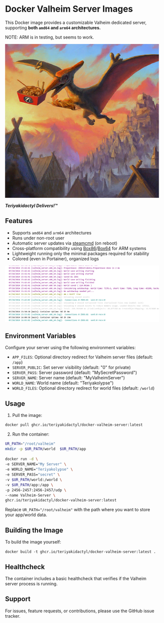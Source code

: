 # Docker Valheim Server Images

This Docker image provides a customizable Valheim dedicated server, supporting **both `amd64` and `arm64` architectures.** 

NOTE: ARM is in testing, but seems to work.

![Teriyakidactyl Delivers!™](/images/teriyakidactyl_valheim.png)

**_Teriyakidactyl Delivers!™_**

## Features

- Supports `amd64` and `arm64` architectures
- Runs under non-root user
- Automatic server updates via [steamcmd](https://developer.valvesoftware.com/wiki/SteamCMD) (on reboot)
- Cross-platform compatibility using [Box86](https://github.com/ptitSeb/box86)/[Box64](https://github.com/ptitSeb/box64) for ARM systems
- Lightweight running only the minimal packages required for stability
- Colored (even in Portainer), organized logs

![Teriyakidactyl Delivers!™](/images/logs.png)

## Environment Variables

Configure your server using the following environment variables:

- `APP_FILES`: Optional directory redirect for Valheim server files (default: `/app`)
- `SERVER_PUBLIC`: Set server visibility (default: "0" for private)
- `SERVER_PASS`: Server password (default: "MySecretPassword")
- `SERVER_NAME`: Server name (default: "MyValheimServer")
- `WORLD_NAME`: World name (default: "Teriyakolypse")
- `WORLD_FILES`: Optional directory redirect for world files (default: `/world`)

## Usage

1. Pull the image:
   
```bash
docker pull ghcr.io/teriyakidactyl/docker-valheim-server:latest
```

2. Run the container:
   
```bash
UR_PATH="/root/valheim"
mkdir -p $UR_PATH/world  $UR_PATH/app

docker run -d \
-e SERVER_NAME="My Server" \
-e WORLD_NAME="Teriyakolypse" \
-e SERVER_PASS="secret" \
-v $UR_PATH/world:/world \
-v $UR_PATH/app:/app \
-p 2456-2457:2456-2457/udp \
--name Valheim-Server \
ghcr.io/teriyakidactyl/docker-valheim-server:latest

```

Replace `UR_PATH="/root/valheim"` with the path where you want to store your app/world data.

## Building the Image

To build the image yourself:

```docker build -t ghcr.io/teriyakidactyl/docker-valheim-server:latest .```

## Healthcheck

The container includes a basic healthcheck that verifies if the Valheim server process is running.

## Support

For issues, feature requests, or contributions, please use the GitHub issue tracker.

